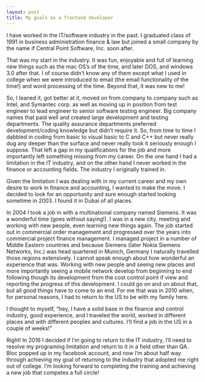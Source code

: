 ```yaml
---
layout: post
title: My goals as a frontend developer
---
```


I have worked in the IT/software industry in the past. I graduated class of 1991 in business administration finance & law but joined a small company by the name if Central Point Software, Inc. soon after.
 
That was my start in the industry. It was fun, enjoyable and full of learning new things such as the mac OS’s of the time, and later DOS, and windows 3.0 after that. I of course didn’t know any of them except what I used in college when we were introduced to email (the email functionality of the time!) and word processing of the time. Beyond that, it was new to me!
 
So, I leaned it, got better at it, moved on from company to company such as Intel, and Symantec corp. as well as moving up in position from test engineer to lead engineer to senior software testing engineer. Big company names that paid well and created large development and testing departments. The quality assurance departments preferred development/coding knowledge but didn’t require it. So, from time to time I dabbled in coding from basic to visual basic to C and C++ but never really dug any deeper than the surface and never really took it seriously enough I suppose. That left a gap in my qualifications for the job and more importantly left something missing from my career. On the one hand I had a limitation in the IT industry, and on the other hand I never worked in the finance or accounting fields. The industry I originally trained in.
 
Given the limitation I was dealing with in my current career and my own desire to work in finance and accounting, I wanted to make the move. I decided to look for an opportunity and sure enough started looking sometime in 2003. I found it in Dubai of all places.
 
In 2004 I took a job in with a multinational company named Siemens. It was a wonderful time (goes without saying!). I was in a new city, meeting and working with new people, even learning new things again.  The job started out in commercial order management and progressed over the years into commercial project finance management. I managed project in a number of Middle Eastern countries and because Siemens (later Nokia Siemens Networks, Inc.) was head quartered in Munich, Germany I naturally travelled those regions extensively. I cannot speak enough about how wonderful an experience that was. Working with new people and seeing new places and more importantly seeing a mobile network develop from beginning to end following though its development from the cost control point if view and reporting the progress of this development. I could go on and on about that, but all good things have to come to an end. For me that was in 2010 when, for personal reasons, I had to return to the US to be with my family here.  
 
I thought to myself, “hey, I have a solid base in the finance and control industry, good experience, and I traveled the world, worked in different places and with different peoples and cultures. I’ll find a job in the US in a couple of weeks!”
 
Right! In 2016 I decided if I’m going to return to the IT industry, I’ll need to resolve my programing limitation and return to it in a field other than QA. Bloc popped up in my facebook account, and now I’m about half way through achieving my goal of returning to the industry that adopted me right out of college. I’m looking forward to completing the training and achieving a new job that competes a full circle!